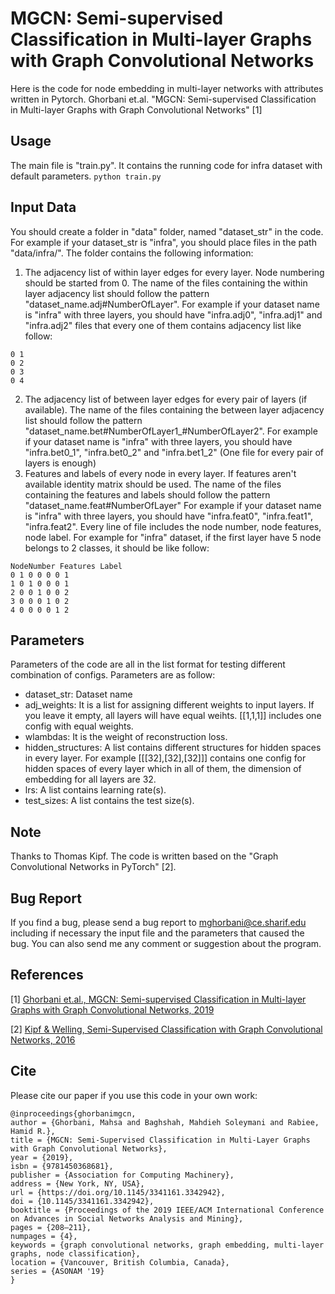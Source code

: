 MGCN: Semi-supervised Classification in Multi-layer Graphs with Graph Convolutional Networks
====

Here is the code for node embedding in multi-layer networks with attributes written in Pytorch.
Ghorbani et.al. "MGCN: Semi-supervised Classification in Multi-layer Graphs with Graph Convolutional Networks" [1]



Usage 
------------
The main file is "train.py". It contains the running code for infra dataset with default parameters.
```python train.py```


Input Data
------------
You should create a folder in "data" folder, named "dataset_str" in the code. For example if your dataset_str is "infra", you should place files in the path "data/infra/". The folder contains the following information:
1) The adjacency list of within layer edges for every layer. Node numbering should be started from 0. The name of the files containing the within layer adjacency list should follow the pattern "dataset_name.adj#NumberOfLayer".
For example if your dataset name is "infra" with three layers, you should have "infra.adj0", "infra.adj1" and "infra.adj2" files that every one of them contains adjacency list like follow:
```
0 1
0 2
0 3
0 4
```
2) The adjacency list of between layer edges for every pair of layers (if available). The name of the files containing the between layer adjacency list should follow the pattern "dataset_name.bet#NumberOfLayer1_#NumberOfLayer2".
For example if your dataset name is "infra" with three layers, you should have "infra.bet0_1", "infra.bet0_2" and "infra.bet1_2" (One file for every pair of layers is enough)
3) Features and labels of every node in every layer. If features aren't available identity matrix should be used. The name of the files containing the features and labels should follow the pattern "dataset_name.feat#NumberOfLayer"
For example if your dataset name is "infra" with three layers, you should have "infra.feat0", "infra.feat1", "infra.feat2". Every line of file includes the node number, node features, node label. For example for "infra" dataset, if the first layer have 5 node belongs to 2 classes, it should be like follow:
```
NodeNumber Features Label
0 1 0 0 0 0 1
1 0 1 0 0 0 1
2 0 0 1 0 0 2
3 0 0 0 1 0 2
4 0 0 0 0 1 2
```

Parameters
------------
Parameters of the code are all in the list format for testing different combination of configs. 
Parameters are as follow:
- dataset_str: Dataset name
- adj_weights: It is a list for assigning different weights to input layers. If you leave it empty, all layers will have equal weihts. [[1,1,1]] includes one config with equal weights.
- wlambdas: It is the weight of reconstruction loss.
- hidden_structures: A list contains different structures for hidden spaces in every layer. For example [[[32],[32],[32]]] contains one config for hidden spaces of every layer which in all of them, the dimension of embedding for all layers are 32.  
- lrs: A list contains learning rate(s).
- test_sizes: A list contains the test size(s).

Note
------------
Thanks to Thomas Kipf. The code is written based on the "Graph Convolutional Networks in PyTorch" [2].

Bug Report
------------
If you find a bug, please send a bug report to mghorbani@ce.sharif.edu including if necessary the input file and the parameters that caused the bug.
You can also send me any comment or suggestion about the program.

References
------------
[1] [Ghorbani et.al., MGCN: Semi-supervised Classification in Multi-layer Graphs with Graph Convolutional Networks, 2019](https://arxiv.org/pdf/1811.08800)

[2] [Kipf & Welling, Semi-Supervised Classification with Graph Convolutional Networks, 2016](https://arxiv.org/abs/1609.02907)

Cite
------------
Please cite our paper if you use this code in your own work:

```
@inproceedings{ghorbanimgcn,
author = {Ghorbani, Mahsa and Baghshah, Mahdieh Soleymani and Rabiee, Hamid R.},
title = {MGCN: Semi-Supervised Classification in Multi-Layer Graphs with Graph Convolutional Networks},
year = {2019},
isbn = {9781450368681},
publisher = {Association for Computing Machinery},
address = {New York, NY, USA},
url = {https://doi.org/10.1145/3341161.3342942},
doi = {10.1145/3341161.3342942},
booktitle = {Proceedings of the 2019 IEEE/ACM International Conference on Advances in Social Networks Analysis and Mining},
pages = {208–211},
numpages = {4},
keywords = {graph convolutional networks, graph embedding, multi-layer graphs, node classification},
location = {Vancouver, British Columbia, Canada},
series = {ASONAM '19}
}
```
